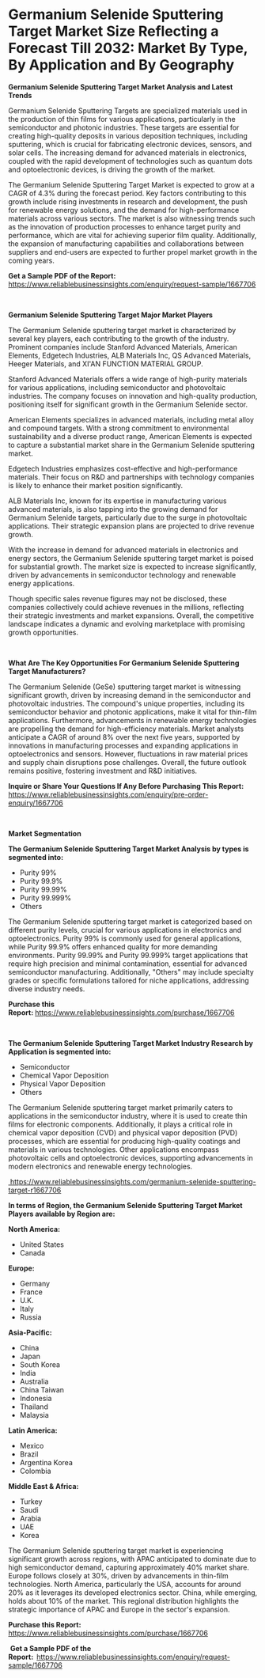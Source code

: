<p><h1>Germanium Selenide Sputtering Target Market Size Reflecting a Forecast Till 2032: Market By Type, By Application and By Geography</h1></p><p><strong>Germanium Selenide Sputtering Target Market Analysis and Latest Trends</strong></p>
<p><p>Germanium Selenide Sputtering Targets are specialized materials used in the production of thin films for various applications, particularly in the semiconductor and photonic industries. These targets are essential for creating high-quality deposits in various deposition techniques, including sputtering, which is crucial for fabricating electronic devices, sensors, and solar cells. The increasing demand for advanced materials in electronics, coupled with the rapid development of technologies such as quantum dots and optoelectronic devices, is driving the growth of the market.</p><p>The Germanium Selenide Sputtering Target Market is expected to grow at a CAGR of 4.3% during the forecast period. Key factors contributing to this growth include rising investments in research and development, the push for renewable energy solutions, and the demand for high-performance materials across various sectors. The market is also witnessing trends such as the innovation of production processes to enhance target purity and performance, which are vital for achieving superior film quality. Additionally, the expansion of manufacturing capabilities and collaborations between suppliers and end-users are expected to further propel market growth in the coming years.</p></p>
<p><strong>Get a Sample PDF of the Report:&nbsp;</strong> <a href="https://www.reliablebusinessinsights.com/enquiry/request-sample/1667706?utm_campaign=3434&utm_medium=2&utm_source=Github&utm_content=ia&utm_term=19042025&utm_id=germanium-selenide-sputtering-target">https://www.reliablebusinessinsights.com/enquiry/request-sample/1667706</a></p>
<p>&nbsp;</p>
<p><strong>Germanium Selenide Sputtering Target Major Market Players</strong></p>
<p><p>The Germanium Selenide sputtering target market is characterized by several key players, each contributing to the growth of the industry. Prominent companies include Stanford Advanced Materials, American Elements, Edgetech Industries, ALB Materials Inc, QS Advanced Materials, Heeger Materials, and XI'AN FUNCTION MATERIAL GROUP.</p><p>Stanford Advanced Materials offers a wide range of high-purity materials for various applications, including semiconductor and photovoltaic industries. The company focuses on innovation and high-quality production, positioning itself for significant growth in the Germanium Selenide sector.</p><p>American Elements specializes in advanced materials, including metal alloy and compound targets. With a strong commitment to environmental sustainability and a diverse product range, American Elements is expected to capture a substantial market share in the Germanium Selenide sputtering market.</p><p>Edgetech Industries emphasizes cost-effective and high-performance materials. Their focus on R&D and partnerships with technology companies is likely to enhance their market position significantly.</p><p>ALB Materials Inc, known for its expertise in manufacturing various advanced materials, is also tapping into the growing demand for Germanium Selenide targets, particularly due to the surge in photovoltaic applications. Their strategic expansion plans are projected to drive revenue growth.</p><p>With the increase in demand for advanced materials in electronics and energy sectors, the Germanium Selenide sputtering target market is poised for substantial growth. The market size is expected to increase significantly, driven by advancements in semiconductor technology and renewable energy applications.</p><p>Though specific sales revenue figures may not be disclosed, these companies collectively could achieve revenues in the millions, reflecting their strategic investments and market expansions. Overall, the competitive landscape indicates a dynamic and evolving marketplace with promising growth opportunities.</p></p>
<p>&nbsp;</p>
<p><strong>What Are The Key Opportunities For Germanium Selenide Sputtering Target Manufacturers?</strong></p>
<p><p>The Germanium Selenide (GeSe) sputtering target market is witnessing significant growth, driven by increasing demand in the semiconductor and photovoltaic industries. The compound's unique properties, including its semiconductor behavior and photonic applications, make it vital for thin-film applications. Furthermore, advancements in renewable energy technologies are propelling the demand for high-efficiency materials. Market analysts anticipate a CAGR of around 8% over the next five years, supported by innovations in manufacturing processes and expanding applications in optoelectronics and sensors. However, fluctuations in raw material prices and supply chain disruptions pose challenges. Overall, the future outlook remains positive, fostering investment and R&D initiatives.</p></p>
<p><strong>Inquire or Share Your Questions If Any Before Purchasing This Report:</strong> <a href="https://www.reliablebusinessinsights.com/enquiry/pre-order-enquiry/1667706?utm_campaign=3434&utm_medium=2&utm_source=Github&utm_content=ia&utm_term=19042025&utm_id=germanium-selenide-sputtering-target">https://www.reliablebusinessinsights.com/enquiry/pre-order-enquiry/1667706</a></p>
<p>&nbsp;</p>
<p><strong>Market Segmentation</strong></p>
<p><strong>The Germanium Selenide Sputtering Target Market Analysis by types is segmented into:</strong></p>
<p><ul><li>Purity 99%</li><li>Purity 99.9%</li><li>Purity 99.99%</li><li>Purity 99.999%</li><li>Others</li></ul></p>
<p><p>The Germanium Selenide sputtering target market is categorized based on different purity levels, crucial for various applications in electronics and optoelectronics. Purity 99% is commonly used for general applications, while Purity 99.9% offers enhanced quality for more demanding environments. Purity 99.99% and Purity 99.999% target applications that require high precision and minimal contamination, essential for advanced semiconductor manufacturing. Additionally, "Others" may include specialty grades or specific formulations tailored for niche applications, addressing diverse industry needs.</p></p>
<p><strong>Purchase this Report:&nbsp;</strong><a href="https://www.reliablebusinessinsights.com/purchase/1667706?utm_campaign=3434&utm_medium=2&utm_source=Github&utm_content=ia&utm_term=19042025&utm_id=germanium-selenide-sputtering-target">https://www.reliablebusinessinsights.com/purchase/1667706</a></p>
<p>&nbsp;</p>
<p><strong>The Germanium Selenide Sputtering Target Market Industry Research by Application is segmented into:</strong></p>
<p><ul><li>Semiconductor</li><li>Chemical Vapor Deposition</li><li>Physical Vapor Deposition</li><li>Others</li></ul></p>
<p><p>The Germanium Selenide sputtering target market primarily caters to applications in the semiconductor industry, where it is used to create thin films for electronic components. Additionally, it plays a critical role in chemical vapor deposition (CVD) and physical vapor deposition (PVD) processes, which are essential for producing high-quality coatings and materials in various technologies. Other applications encompass photovoltaic cells and optoelectronic devices, supporting advancements in modern electronics and renewable energy technologies.</p></p>
<p><a href="https://www.reliablebusinessinsights.com/germanium-selenide-sputtering-target-r1667706?utm_campaign=3434&utm_medium=2&utm_source=Github&utm_content=ia&utm_term=19042025&utm_id=germanium-selenide-sputtering-target">&nbsp;https://www.reliablebusinessinsights.com/germanium-selenide-sputtering-target-r1667706</a></p>
<p><strong>In terms of Region, the Germanium Selenide Sputtering Target Market Players available by Region are:</strong></p>
<p>
    <p> <strong> North America: </strong>
        <ul>
            <li>United States</li>
            <li>Canada</li>
        </ul>
        </p> 
    <p> <strong> Europe: </strong>
        <ul>
            <li>Germany</li>
            <li>France</li>
            <li>U.K.</li>
            <li>Italy</li>
            <li>Russia</li>
        </ul>
        </p> 
    <p> <strong> Asia-Pacific: </strong>
        <ul>
            <li>China</li>
            <li>Japan</li>
            <li>South Korea</li>
            <li>India</li>
            <li>Australia</li>
            <li>China Taiwan</li>
            <li>Indonesia</li>
            <li>Thailand</li>
            <li>Malaysia</li>
        </ul>
        </p> 
    <p> <strong> Latin America: </strong>
        <ul>
            <li>Mexico</li>
            <li>Brazil</li>
            <li>Argentina Korea</li>
            <li>Colombia</li>
        </ul>
        </p> 
    <p> <strong> Middle East & Africa: </strong>
        <ul>
            <li>Turkey</li>
            <li>Saudi</li>
            <li>Arabia</li>
            <li>UAE</li>
            <li>Korea</li>
        </ul>
    </p>
    </p>
<p><p>The Germanium Selenide sputtering target market is experiencing significant growth across regions, with APAC anticipated to dominate due to high semiconductor demand, capturing approximately 40% market share. Europe follows closely at 30%, driven by advancements in thin-film technologies. North America, particularly the USA, accounts for around 20% as it leverages its developed electronics sector. China, while emerging, holds about 10% of the market. This regional distribution highlights the strategic importance of APAC and Europe in the sector's expansion.</p></p>
<p><strong>Purchase this Report: </strong><a href="https://www.reliablebusinessinsights.com/purchase/1667706?utm_campaign=3434&utm_medium=2&utm_source=Github&utm_content=ia&utm_term=19042025&utm_id=germanium-selenide-sputtering-target">https://www.reliablebusinessinsights.com/purchase/1667706</a></p>
<p>&nbsp;<strong>Get a Sample PDF of the Report:&nbsp;&nbsp;</strong><a href="https://www.reliablebusinessinsights.com/enquiry/request-sample/1667706?utm_campaign=3434&utm_medium=2&utm_source=Github&utm_content=ia&utm_term=19042025&utm_id=germanium-selenide-sputtering-target">https://www.reliablebusinessinsights.com/enquiry/request-sample/1667706</a></p>
<p><strong></strong></p>
<p><p></p><p></p><p></p></p>